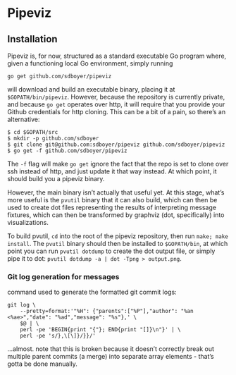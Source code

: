 # Pipeviz

## Installation

Pipeviz is, for now, structured as a standard executable Go program where, given a functioning local Go environment, simply running

```
go get github.com/sdboyer/pipeviz
```

will download and build an executable binary, placing it at `$GOPATH/bin/pipeviz`. However, because the repository is currently private, and because `go get` operates over http, it will require that you provide your Github credentials for http cloning. This can be a bit of a pain, so there’s an alternative:

```
$ cd $GOPATH/src
$ mkdir -p github.com/sdboyer
$ git clone git@github.com:sdboyer/pipeviz github.com/sdboyer/pipeviz
$ go get -f github.com/sdboyer/pipeviz
```

The `-f` flag will make `go get` ignore the fact that the repo is set to clone over ssh instead of http, and just update it that way instead. At which point, it should build you a pipeviz binary.

However, the main binary isn’t actually that useful yet. At this stage, what’s more useful is the `pvutil` binary that it can also build, which can then be used to create dot files representing the results of interpreting message fixtures, which can then be transformed by graphviz (dot, specifically) into visualizations.

To build pvutil, `cd` into the root of the pipeviz repository, then run `make; make install`. The `pvutil` binary should then be installed to `$GOPATH/bin`, at which point you can run `pvutil dotdump` to create the dot output file, or simply pipe it to dot: `pvutil dotdump -a | dot -Tpng > output.png`.

### Git log generation for messages

command used to generate the formatted git commit logs:

```
git log \
    --pretty=format:'"%H": {"parents":["%P"],"author": "%an <%ae>","date": "%ad","message": "%s"},' \
    $@ | \
    perl -pe 'BEGIN{print "{"}; END{print "[]}\n"}' | \
    perl -pe 's/},\[\]}/}}/'
```

...almost. note that this is broken because it doesn’t correctly break out multiple parent commits (a merge) into separate array elements - that’s gotta be done manually.

